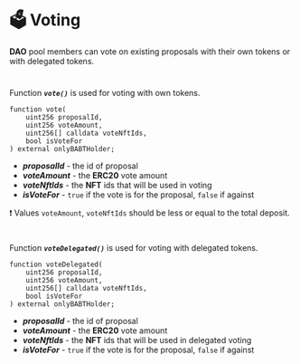 # 🗳 Voting

**DAO** pool members can vote on existing proposals with their own tokens or with delegated tokens.

#

Function ***`vote()`*** is used for voting with own tokens.

```solidity
function vote(
    uint256 proposalId,
    uint256 voteAmount,
    uint256[] calldata voteNftIds,
    bool isVoteFor
) external onlyBABTHolder;
```

- ***proposalId*** - the id of proposal
- ***voteAmount*** - the **ERC20** vote amount
- ***voteNftIds*** - the **NFT** ids that will be used in voting
- ***isVoteFor*** - `true` if the vote is for the proposal, `false` if against

❗ Values `voteAmount`, `voteNftIds` should be less or equal to the total deposit.

#

Function ***`voteDelegated()`*** is used for voting with delegated tokens.

```solidity
function voteDelegated(
    uint256 proposalId,
    uint256 voteAmount,
    uint256[] calldata voteNftIds,
    bool isVoteFor
) external onlyBABTHolder;
```

- ***proposalId*** - the id of proposal
- ***voteAmount*** - the **ERC20** vote amount
- ***voteNftIds*** - the **NFT** ids that will be used in delegated voting
- ***isVoteFor*** - `true` if the vote is for the proposal, `false` if against
